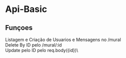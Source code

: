 # Api-Basic


## Funçoes

Listagem e Criação de Usuarios e Mensagens no /mural\
Delete By ID pelo /mural/:id\
Update pelo ID pelo req.body({id})\
